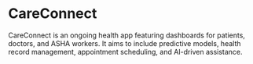 # CareConnect
CareConnect is an ongoing health app featuring dashboards for patients, doctors, and ASHA workers. It aims to include predictive models, health record management, appointment scheduling, and AI-driven assistance.
